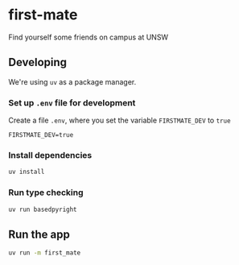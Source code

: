 # first-mate

Find yourself some friends on campus at UNSW

## Developing

We're using `uv` as a package manager.

### Set up `.env` file for development

Create a file `.env`, where you set the variable `FIRSTMATE_DEV` to `true`

```shell
FIRSTMATE_DEV=true
```

### Install dependencies

```sh
uv install
```

### Run type checking

```sh
uv run basedpyright
```

## Run the app

```sh
uv run -m first_mate
```

